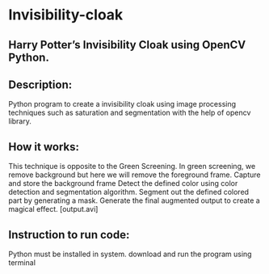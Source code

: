 # Invisibility-cloak
## Harry Potter’s Invisibility Cloak using OpenCV Python.

## Description: 
Python program to create a invisibility cloak using image processing techniques such as saturation and segmentation with the help of opencv library. 

## How it works:
This technique is opposite to the Green Screening. In green screening, we remove background but here we will remove the foreground frame.
Capture and store the background frame
Detect the defined color using color detection and segmentation algorithm.
Segment out the defined colored part by generating a mask.
Generate the final augmented output to create a magical effect. [output.avi]

## Instruction to run code:
Python must be installed in system.
download and run the program using terminal 
